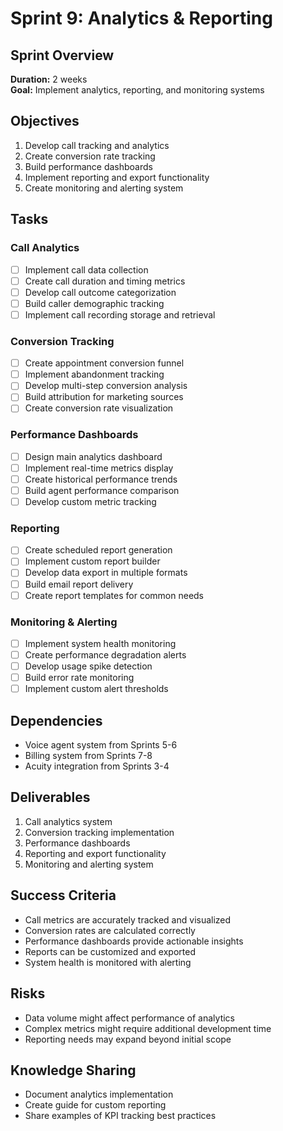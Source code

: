 # Sprint 9: Analytics & Reporting

## Sprint Overview

**Duration:** 2 weeks  
**Goal:** Implement analytics, reporting, and monitoring systems

## Objectives

1. Develop call tracking and analytics
2. Create conversion rate tracking
3. Build performance dashboards
4. Implement reporting and export functionality
5. Create monitoring and alerting system

## Tasks

### Call Analytics

- [ ] Implement call data collection
- [ ] Create call duration and timing metrics
- [ ] Develop call outcome categorization
- [ ] Build caller demographic tracking
- [ ] Implement call recording storage and retrieval

### Conversion Tracking

- [ ] Create appointment conversion funnel
- [ ] Implement abandonment tracking
- [ ] Develop multi-step conversion analysis
- [ ] Build attribution for marketing sources
- [ ] Create conversion rate visualization

### Performance Dashboards

- [ ] Design main analytics dashboard
- [ ] Implement real-time metrics display
- [ ] Create historical performance trends
- [ ] Build agent performance comparison
- [ ] Develop custom metric tracking

### Reporting

- [ ] Create scheduled report generation
- [ ] Implement custom report builder
- [ ] Develop data export in multiple formats
- [ ] Build email report delivery
- [ ] Create report templates for common needs

### Monitoring & Alerting

- [ ] Implement system health monitoring
- [ ] Create performance degradation alerts
- [ ] Develop usage spike detection
- [ ] Build error rate monitoring
- [ ] Implement custom alert thresholds

## Dependencies

- Voice agent system from Sprints 5-6
- Billing system from Sprints 7-8
- Acuity integration from Sprints 3-4

## Deliverables

1. Call analytics system
2. Conversion tracking implementation
3. Performance dashboards
4. Reporting and export functionality
5. Monitoring and alerting system

## Success Criteria

- Call metrics are accurately tracked and visualized
- Conversion rates are calculated correctly
- Performance dashboards provide actionable insights
- Reports can be customized and exported
- System health is monitored with alerting

## Risks

- Data volume might affect performance of analytics
- Complex metrics might require additional development time
- Reporting needs may expand beyond initial scope

## Knowledge Sharing

- Document analytics implementation
- Create guide for custom reporting
- Share examples of KPI tracking best practices
